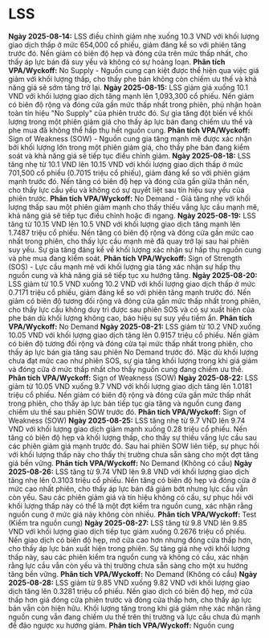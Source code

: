 # LSS

**Ngày 2025-08-14:** LSS điều chỉnh giảm nhẹ xuống 10.3 VND với khối lượng giao dịch thấp ở mức 654,000 cổ phiếu, giảm đáng kể so với phiên tăng trước đó. Nến giảm có biên độ hẹp và đóng cửa trên mức thấp nhất, cho thấy áp lực bán đã suy yếu và không có sự hoảng loạn. **Phân tích VPA/Wyckoff:** No Supply - Nguồn cung cạn kiệt được thể hiện qua việc giá giảm với khối lượng thấp, cho thấy phe bán không còn chiếm ưu thế và khả năng giá sẽ sớm tăng trở lại.
**Ngày 2025-08-15:** LSS giảm giá xuống 10.1 VND với khối lượng giao dịch tăng mạnh lên 1,093,300 cổ phiếu. Nến giảm có biên độ rộng và đóng cửa gần mức thấp nhất trong phiên, phủ nhận hoàn toàn tín hiệu "No Supply" của phiên trước đó. Sự gia tăng đột biến về khối lượng trong một phiên giảm giá cho thấy áp lực bán đang chiếm ưu thế và phe mua đã không thể hấp thụ hết nguồn cung. **Phân tích VPA/Wyckoff:** Sign of Weakness (SOW) - Nguồn cung gia tăng mạnh mẽ được xác nhận bởi khối lượng lớn trong một phiên giảm giá, cho thấy phe bán đang kiểm soát và khả năng giá sẽ tiếp tục điều chỉnh giảm.
**Ngày 2025-08-18:** LSS tăng nhẹ từ 10.1 VND lên 10.15 VND với khối lượng giao dịch thấp ở mức 701,500 cổ phiếu (0.7015 triệu cổ phiếu), giảm đáng kể so với phiên giảm mạnh trước đó. Nến tăng có biên độ hẹp và đóng cửa gần giữa thân nến, cho thấy lực cầu yếu và không có sự quyết liệt sau tín hiệu suy yếu của phiên trước. **Phân tích VPA/Wyckoff:** No Demand - Giá tăng nhẹ với khối lượng thấp sau một phiên giảm mạnh cho thấy thiếu vắng lực cầu mạnh mẽ, khả năng giá sẽ tiếp tục điều chỉnh hoặc đi ngang.
**Ngày 2025-08-19:** LSS tăng từ 10.15 VND lên 10.5 VND với khối lượng giao dịch tăng mạnh lên 1.7487 triệu cổ phiếu. Nến tăng có biên độ rộng và đóng cửa gần mức cao nhất trong phiên, cho thấy lực cầu mạnh mẽ đã quay trở lại sau hai phiên suy yếu. Sự gia tăng đáng kể về khối lượng xác nhận sự hấp thụ nguồn cung và phe mua đang kiểm soát. **Phân tích VPA/Wyckoff:** Sign of Strength (SOS) - Lực cầu mạnh mẽ với khối lượng gia tăng xác nhận sự hấp thụ nguồn cung và khả năng giá sẽ tiếp tục xu hướng tăng.
**Ngày 2025-08-20:** LSS giảm từ 10.5 VND xuống 10.2 VND với khối lượng giao dịch thấp ở mức 0.7171 triệu cổ phiếu, giảm đáng kể so với phiên tăng mạnh trước đó. Nến giảm có biên độ tương đối rộng và đóng cửa gần mức thấp nhất trong phiên, cho thấy lực cầu không duy trì được sau phiên SOS và có sự xuất hiện của phe bán dù khối lượng không cao, báo hiệu sự suy yếu tiềm ẩn. **Phân tích VPA/Wyckoff:** No Demand
**Ngày 2025-08-21:** LSS giảm từ 10.2 VND xuống 10.05 VND với khối lượng giao dịch tăng lên 0.9157 triệu cổ phiếu. Nến giảm có biên độ tương đối rộng và đóng cửa tại mức thấp nhất trong phiên, cho thấy áp lực bán gia tăng sau phiên No Demand trước đó. Mặc dù khối lượng chưa đạt mức cao như phiên SOS, sự gia tăng khối lượng trong khi giá giảm và đóng cửa ở mức thấp nhất cho thấy nguồn cung đang chiếm ưu thế. **Phân tích VPA/Wyckoff:** Sign of Weakness (SOW)
**Ngày 2025-08-22:** LSS giảm từ 10.05 VND xuống 9.7 VND với khối lượng giao dịch tăng lên 1.0181 triệu cổ phiếu. Nến giảm có biên độ rộng và đóng cửa gần mức thấp nhất trong phiên, cho thấy áp lực bán tiếp tục gia tăng và nguồn cung đang chiếm ưu thế sau phiên SOW trước đó. **Phân tích VPA/Wyckoff:** Sign of Weakness (SOW)
**Ngày 2025-08-25:** LSS tăng nhẹ từ 9.7 VND lên 9.74 VND với khối lượng giao dịch giảm mạnh xuống 0.28 triệu cổ phiếu. Nến tăng có biên độ hẹp và khối lượng thấp, cho thấy sự thiếu vắng lực cầu sau các phiên giảm giá mạnh trước đó. Sau hai phiên SOW liên tiếp, sự phục hồi với khối lượng thấp này cho thấy thị trường chưa sẵn sàng cho một đợt tăng giá bền vững. **Phân tích VPA/Wyckoff:** No Demand (Không có cầu)
**Ngày 2025-08-26:** LSS tăng từ 9.74 VND lên 9.8 VND với khối lượng giao dịch tăng nhẹ lên 0.3103 triệu cổ phiếu. Nến tăng có biên độ hẹp và đóng cửa ở mức cao nhất phiên, cho thấy áp lực bán đã giảm bớt nhưng lực cầu vẫn còn yếu. Sau các phiên giảm giá và tín hiệu không có cầu, sự phục hồi với khối lượng thấp này có thể là một đợt kiểm tra nguồn cung, xác nhận rằng nguồn cung ở mức giá này không còn nhiều. **Phân tích VPA/Wyckoff:** Test (Kiểm tra nguồn cung)
**Ngày 2025-08-27:** LSS tăng từ 9.8 VND lên 9.85 VND với khối lượng giao dịch tiếp tục giảm xuống 0.2676 triệu cổ phiếu. Nến giao dịch có biên độ hẹp, mở cửa cao hơn nhưng đóng cửa thấp hơn, cho thấy áp lực bán xuất hiện trong phiên. Sự tăng giá nhẹ với khối lượng thấp này, sau các phiên kiểm tra nguồn cung và không có cầu, xác nhận rằng lực cầu vẫn còn yếu và thị trường chưa sẵn sàng cho một xu hướng tăng bền vững. **Phân tích VPA/Wyckoff:** No Demand (Không có cầu)
**Ngày 2025-08-28:** LSS giảm từ 9.85 VND xuống 9.82 VND với khối lượng giao dịch tăng lên 0.3281 triệu cổ phiếu. Nến giao dịch có biên độ hẹp, mở cửa thấp hơn giá đóng cửa phiên trước và đóng cửa thấp hơn, cho thấy áp lực bán vẫn còn hiện hữu. Khối lượng tăng trong khi giá giảm nhẹ xác nhận rằng nguồn cung vẫn đang chiếm ưu thế trên thị trường và lực cầu chưa đủ mạnh để đảo ngược xu hướng giảm. **Phân tích VPA/Wyckoff:** Nguồn cung
